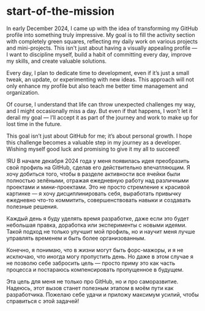 # start-of-the-mission
In early December 2024, I came up with the idea of transforming my GitHub profile into something truly impressive. My goal is to fill the activity section with completely green squares, reflecting my daily work on various projects and mini-projects. This isn't just about having a visually appealing profile — I want to discipline myself, build a habit of committing every day, improve my skills, and create valuable solutions.  

Every day, I plan to dedicate time to development, even if it’s just a small tweak, an update, or experimenting with new ideas. This approach will not only enhance my profile but also teach me better time management and organization.  

Of course, I understand that life can throw unexpected challenges my way, and I might occasionally miss a day. But even if that happens, I won’t let it derail my goal — I’ll accept it as part of the journey and work to make up for lost time in the future.  

This goal isn’t just about GitHub for me; it’s about personal growth. I hope this challenge becomes a valuable step in my journey as a developer. Wishing myself good luck and promising to give it my all to succeed!  


!RU
В начале декабря 2024 года у меня появилась идея преобразить свой профиль на GitHub, сделав его действительно впечатляющим. Я хочу добиться того, чтобы в разделе активности все ячейки были полностью зелёными, отражая ежедневную работу над различными проектами и мини-проектами. Это не просто стремление к красивой картинке — я хочу дисциплинировать себя, выработать привычку ежедневно что-то коммитить, совершенствовать навыки и создавать полезные решения.  

Каждый день я буду уделять время разработке, даже если это будет небольшая правка, доработка или эксперименты с новыми идеями. Такой подход не только улучшит мой профиль, но и научит меня лучше управлять временем и быть более организованным.  

Конечно, я понимаю, что в жизни могут быть форс-мажоры, и я не исключаю, что иногда могу пропустить день. Но даже в этом случае я не позволю себе забросить цель — просто приму это как часть процесса и постараюсь компенсировать пропущенное в будущем.  

Эта цель для меня не только про GitHub, но и про саморазвитие. Надеюсь, этот вызов станет полезным этапом в моём пути как разработчика. Пожелаю себе удачи и приложу максимум усилий, чтобы справиться с этой задачей! 
